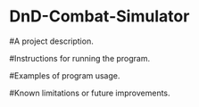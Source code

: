 # DnD-Combat-Simulator

#A project description.

#Instructions for running the program.

#Examples of program usage.

#Known limitations or future improvements.